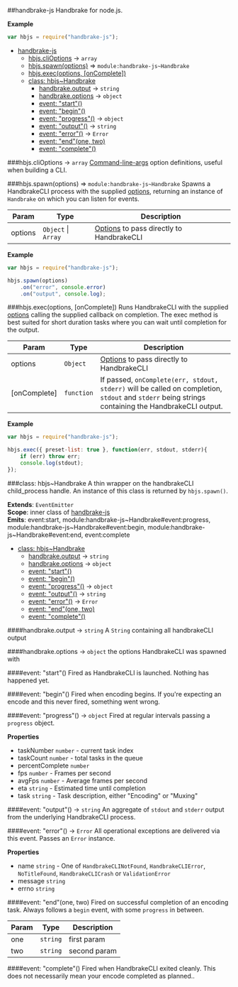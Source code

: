 <a name="module_handbrake-js"></a>
##handbrake-js
Handbrake for node.js.

**Example**  
```js
var hbjs = require("handbrake-js");
```

* [handbrake-js](#module_handbrake-js)
  * [hbjs.cliOptions](#module_handbrake-js.cliOptions) → `array`
  * [hbjs.spawn(options)](#module_handbrake-js.spawn) ⇒ `module:handbrake-js~Handbrake`
  * [hbjs.exec(options, [onComplete])](#module_handbrake-js.exec)
  * [class: hbjs~Handbrake](#module_handbrake-js..Handbrake)
    * [handbrake.output](#module_handbrake-js..Handbrake#output) → `string`
    * [handbrake.options](#module_handbrake-js..Handbrake#options) → `object`
    * [event: "start"()](#module_handbrake-js..Handbrake#event_start)
    * [event: "begin"()](#module_handbrake-js..Handbrake#event_begin)
    * [event: "progress"()](#module_handbrake-js..Handbrake#event_progress) → `object`
    * [event: "output"()](#module_handbrake-js..Handbrake#event_output) → `string`
    * [event: "error"()](#module_handbrake-js..Handbrake#event_error) → `Error`
    * [event: "end"(one, two)](#module_handbrake-js..Handbrake#event_end)
    * [event: "complete"()](#module_handbrake-js..Handbrake#event_complete)

<a name="module_handbrake-js.cliOptions"></a>
###hbjs.cliOptions → `array`
[Command-line-args](https://github.com/75lb/command-line-args) option definitions, useful when building a CLI.

<a name="module_handbrake-js.spawn"></a>
###hbjs.spawn(options) ⇒ `module:handbrake-js~Handbrake`
Spawns a HandbrakeCLI process with the supplied [options](https://trac.handbrake.fr/wiki/CLIGuide#options), returning an instance of `Handbrake` on which you can listen for events.

| Param | Type | Description |
| ----- | ---- | ----------- |
| options | `Object` \| `Array` | [Options](https://trac.handbrake.fr/wiki/CLIGuide#options) to pass directly to HandbrakeCLI |

**Example**  
```js
var hbjs = require("handbrake-js");

hbjs.spawn(options)
    .on("error", console.error)
    .on("output", console.log);
```
<a name="module_handbrake-js.exec"></a>
###hbjs.exec(options, [onComplete])
Runs HandbrakeCLI with the supplied [options](https://trac.handbrake.fr/wiki/CLIGuide#options) calling the supplied callback on completion. The exec method is best suited for short duration tasks where you can wait until completion for the output.

| Param | Type | Description |
| ----- | ---- | ----------- |
| options | `Object` | [Options](https://trac.handbrake.fr/wiki/CLIGuide#options) to pass directly to HandbrakeCLI |
| \[onComplete\] | `function` | If passed, `onComplete(err, stdout, stderr)` will be called on completion, `stdout` and `stderr` being strings containing the HandbrakeCLI output. |

**Example**  
```js
var hbjs = require("handbrake-js");

hbjs.exec({ preset-list: true }, function(err, stdout, stderr){
    if (err) throw err;
    console.log(stdout);
});
```
<a name="module_handbrake-js..Handbrake"></a>
###class: hbjs~Handbrake
A thin wrapper on the handbrakeCLI child_process handle. An instance of this class is returned by `hbjs.spawn()`.

**Extends**: `EventEmitter`  
**Scope**: inner class of [handbrake-js](#module_handbrake-js)  
**Emits**: event:start, module:handbrake-js~Handbrake#event:progress, module:handbrake-js~Handbrake#event:begin, module:handbrake-js~Handbrake#event:end, event:complete

  * [class: hbjs~Handbrake](#module_handbrake-js..Handbrake)
    * [handbrake.output](#module_handbrake-js..Handbrake#output) → `string`
    * [handbrake.options](#module_handbrake-js..Handbrake#options) → `object`
    * [event: "start"()](#module_handbrake-js..Handbrake#event_start)
    * [event: "begin"()](#module_handbrake-js..Handbrake#event_begin)
    * [event: "progress"()](#module_handbrake-js..Handbrake#event_progress) → `object`
    * [event: "output"()](#module_handbrake-js..Handbrake#event_output) → `string`
    * [event: "error"()](#module_handbrake-js..Handbrake#event_error) → `Error`
    * [event: "end"(one, two)](#module_handbrake-js..Handbrake#event_end)
    * [event: "complete"()](#module_handbrake-js..Handbrake#event_complete)

<a name="module_handbrake-js..Handbrake#output"></a>
####handbrake.output → `string`
A `String` containing all handbrakeCLI output

<a name="module_handbrake-js..Handbrake#options"></a>
####handbrake.options → `object`
the options HandbrakeCLI was spawned with

<a name="module_handbrake-js..Handbrake#event_start"></a>
####event: "start"()
Fired as HandbrakeCLI is launched. Nothing has happened yet.

<a name="module_handbrake-js..Handbrake#event_begin"></a>
####event: "begin"()
Fired when encoding begins. If you're expecting an encode and this never fired, something went wrong.

<a name="module_handbrake-js..Handbrake#event_progress"></a>
####event: "progress"() → `object`
Fired at regular intervals passing a `progress` object.

**Properties**

- taskNumber `number` - current task index  
- taskCount `number` - total tasks in the queue  
- percentComplete `number`  
- fps `number` - Frames per second  
- avgFps `number` - Average frames per second  
- eta `string` - Estimated time until completion  
- task `string` - Task description, either "Encoding" or "Muxing"  

<a name="module_handbrake-js..Handbrake#event_output"></a>
####event: "output"() → `string`
An aggregate of `stdout` and `stderr` output from the underlying HandbrakeCLI process.

<a name="module_handbrake-js..Handbrake#event_error"></a>
####event: "error"() → `Error`
All operational exceptions are delivered via this event. Passes an `Error` instance.

**Properties**

- name `string` - One of `HandbrakeCLINotFound`, `HandbrakeCLIError`, `NoTitleFound`, `HandbrakeCLICrash` or `ValidationError`  
- message `string`  
- errno `string`  

<a name="module_handbrake-js..Handbrake#event_end"></a>
####event: "end"(one, two)
Fired on successful completion of an encoding task. Always follows a `begin` event, with some `progress` in between.

| Param | Type | Description |
| ----- | ---- | ----------- |
| one | `string` | first param |
| two | `string` | second param |

<a name="module_handbrake-js..Handbrake#event_complete"></a>
####event: "complete"()
Fired when HandbrakeCLI exited cleanly. This does not necessarily mean your encode completed as planned..

